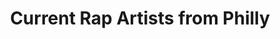 ---
pid: llg176
title: Current Rap Artists from Philly
location_transcription: West Philly
coordinates: "[-75.224611769651, 39.953964385423]"
zipcode: '19119'
gen_neighborhood: Northwest Philadelphia
neighborhood: Mount Airy
outside_phl: 
age: '15'
age_range: 13-19
instagram: 
image_file_name: llg_176.jpg
proposal_transcription: PnB Rock   meek mill   lil uzi vert
topic: Music,Pop Culture
topic_summary: 0, 0, 0
type: Sculpture Statue
keywords_other: rap, hip-hop, local heroes, born in philly
credit: "@gmail"
image_labels: 
twitter: 
facebook: 
permalink: "/monuments/llg176/"
layout: item-page
---